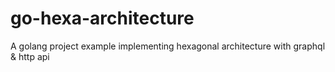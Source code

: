 # go-hexa-architecture
A golang project example implementing hexagonal architecture with graphql &amp; http api

